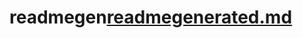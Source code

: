# readmegen[readmegenerated.md](https://github.com/1jessep/readmegen/files/10145330/readmegenerated.md)
